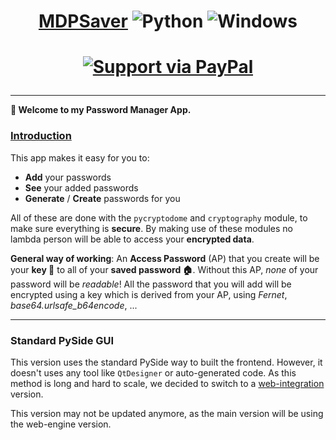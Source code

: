 # <h1 align="center"><ins> MDPSaver</ins> ![Python](.git_files/python.ico) ![Windows](.git_files/Windows.ico)</h1>

<h1 align="center">

[![Support via PayPal](https://cdn.rawgit.com/twolfson/paypal-github-button/1.0.0/dist/button.svg)](https://paypal.me/ArthurDeNeyer?country.x=BE&locale.x=fr_FR) 

</h1>

****

**🔑 Welcome to my Password Manager App.**

### <ins> Introduction </ins> 
This app makes it easy for you to:
* **Add** your passwords
* **See** your added passwords
* **Generate** / **Create** passwords for you

All of these are done with the `pycryptodome` and `cryptography` module, to make sure everything is **secure**. By making use of these modules no lambda person will be able to access your **encrypted data**. 

**General way of working**: An **Access Password** (AP) that you create will be your **key 🔑** to all of your **saved password 🏠**. Without this AP, *none* of your password will be *readable*! All the password that you will add will be encrypted using a key which is derived from your AP, using *Fernet*, *base64.urlsafe_b64encode*, ...


****
### Standard PySide GUI
This version uses the standard PySide way to built the frontend. However, it doesn't uses any tool like `QtDesigner` or auto-generated code. As this method is long and hard to scale, we decided to switch to a [web-integration](https://github.com/GaecKo/MDPSaver/tree/web-engine-integration) version. 

This version may not be updated anymore, as the main version will be using the web-engine version. 